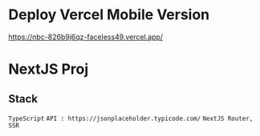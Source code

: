 # Deploy Vercel Mobile Version
https://nbc-826b9j6qz-faceless49.vercel.app/

# NextJS Proj
## Stack

`TypeScript`
`API : https://jsonplaceholder.typicode.com/`
`NextJS Router, SSR`



